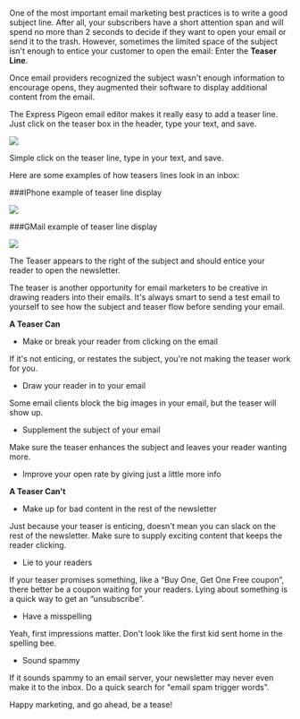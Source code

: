 One of the most important email marketing best practices is to write a
good subject line. After all, your subscribers have a short attention
span and will spend no more than 2 seconds to decide if they want to
open your email or send it to the trash. However, sometimes the limited
space of the subject isn&apos;t enough to entice your customer to open the
email: Enter the **Teaser Line**.

Once email providers recognized the subject wasn&apos;t enough information to
encourage opens, they augmented their software to display additional
content from the email.

The Express Pigeon email editor makes it really easy to add a teaser
line. Just click on the teaser box in the header, type your text, and
save.

![](${blog_base_url}/images/2012/image-12-13-12-at-11-42-pm.png )

Simple click on the teaser line, type in your text,
and save.

Here are some examples of how teasers lines look in an inbox:

###IPhone example of teaser line display

![](${blog_base_url}/images/2012/iphone2-e1355209684720.png )

###GMail example of teaser line display

![](${blog_base_url}/images/2012/image-12-14-12-at-12-00-am.png)

The Teaser appears to the right of the subject and should entice your reader to open the newsletter.

The teaser is another opportunity for email marketers to be creative in
drawing readers into their emails. It&apos;s always smart to send a test
email to yourself to see how the subject and teaser flow before sending
your email.

**A Teaser Can**


* Make or break your reader from clicking on the email

If it&apos;s not enticing, or restates the subject, you&apos;re not making the
teaser work for you.


* Draw your reader in to your email

Some email clients block the big images in your email, but the teaser
will show up.


* Supplement the subject of your email

Make sure the teaser enhances the subject and leaves your reader wanting
more.

* Improve your open rate by giving just a little more info

**A Teaser Can&apos;t**

* Make up for bad content in the rest of the newsletter


Just because your teaser is enticing, doesn&apos;t mean you can slack on the
rest of the newsletter. Make sure to supply exciting content that keeps
the reader clicking.

* Lie to your readers

If your teaser promises something, like a “Buy One, Get One Free
coupon”, there better be a coupon waiting for your readers. Lying about
something is a quick way to get an “unsubscribe”.

* Have a misspelling

Yeah, first impressions matter. Don&apos;t look like the first kid sent home
in the spelling bee.

* Sound spammy

If it sounds spammy to an email server, your newsletter may never even
make it to the inbox. Do a quick search for "email spam trigger words".

Happy marketing, and go ahead, be a tease!
